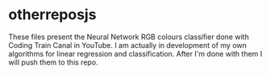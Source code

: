 # otherreposjs
These files present the Neural Network RGB colours classifier done with Coding Train Canal in YouTube. I am actually in development of my own algorithms for linear regression and classification. After I'm done with them I will push them to this repo. 
